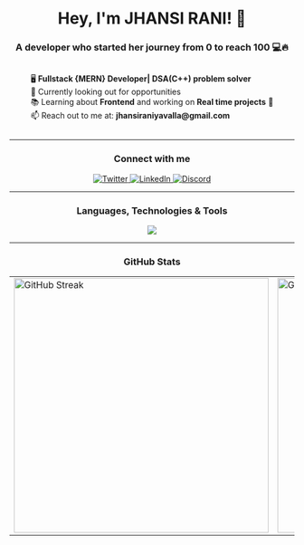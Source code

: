 <h1 align="center">Hey, I'm JHANSI RANI! 👋</h1>
<h3 align="center">A developer who started her journey from 0 to reach 100 💻🔥</h3>



<div style="display: flex; justify-content: center; align-items: center;">
  <div>
    <ul style="list-style: none; padding: 0;">
      <li>🖥 <strong>Fullstack {MERN} Developer| DSA(C++) problem solver</strong> 
      <li>🚀 Currently looking out for opportunities</strong></li>
      <li>📚 Learning about <strong>Frontend</strong> and working on <strong>Real time projects</strong> 🚀</li>
      <li>📫 Reach out to me at: <strong>jhansiraniyavalla@gmail.com</strong></li>
      </li>
    </ul>
  </div>
</div>


---
<h3 align="center">Connect with me</h3>
<p align="center" style="margin: 10px 0;">
  <a href="https://x.com/Jhansi_41" target="blank">
    <img src="https://img.shields.io/badge/Twitter-1DA1F2?style=for-the-badge&logo=twitter&logoColor=white" alt="Twitter"/>
  </a>
  <a href="https://www.linkedin.com/in/jhansirani41/" target="blank">
    <img src="https://img.shields.io/badge/LinkedIn-0077B5?style=for-the-badge&logo=linkedin&logoColor=white" alt="LinkedIn"/>
  </a>
 
  
  <a href="https://discord.com/channels/@me"  target="blank">
    <img src="https://img.shields.io/badge/Discord-7289DA?style=for-the-badge&logo=discord&logoColor=white" alt="Discord"/>
  </a>
</p>

---

<h3 align="center">Languages, Technologies & Tools</h3>
<p align="center">
  <a href="https://skillicons.dev">
    <img src="https://skillicons.dev/icons?i=html,js,react,nodejs,express,mongodb,mysql,firebase,linux,notion,vscode,vite,git,github,postman" />
  </a>
</p>

---

<h3 align="center">GitHub Stats</h3>

<table align="center">
  <tr>
    <td>
      <img src="https://github-readme-streak-stats.herokuapp.com/?user=JHANSIRANI41&theme=radical" alt="GitHub Streak" width="450"/>
    </td>
    <td>
      <img src="https://github-readme-stats.vercel.app/api?username=JHANSIRANI41&show_icons=true&theme=radical" alt="GitHub Stats" width="450"/>
    </td>
  </tr>
</table>
